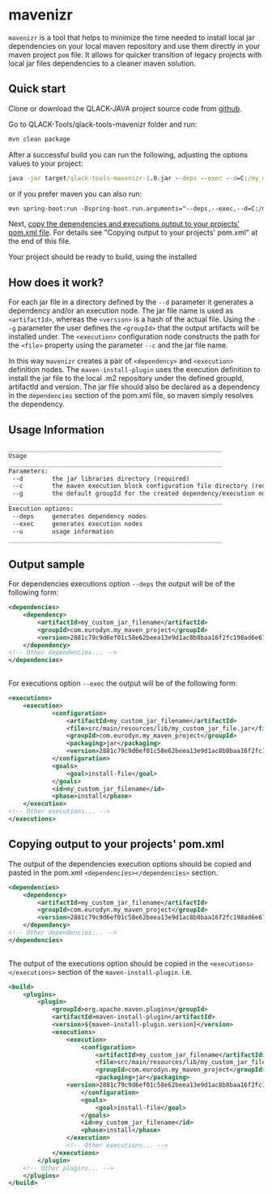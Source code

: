 # mavenizr

`mavenizr` is a tool that helps to minimize the time needed to install local jar dependencies on your local maven repository and use them directly in your maven project `pom` file. It allows for quicker transition of legacy projects with local jar files dependencies to a cleaner maven solution. 

 ## Quick start 

Clone or download the QLACK-JAVA project source code from [github](https://github.com/qlack/QLACK-Java). 

Go to QLACK-Tools/qlack-tools-mavenizr folder and run:

```cmd
mvn clean package
```

After a successful build you can run the following, adjusting the options values to your project:

```cmd
java -jar target/qlack-tools-mavenizr-1.0.jar --deps --exec --d=C:/my_maven_project/lib --c=src/main/resources/lib --g=com.eurodyn.my_maven_project 

```

or if you prefer maven you can also run:

```reStructuredText
mvn spring-boot:run -Dspring-boot.run.arguments="--deps,--exec,--d=C:/my_maven_project/lib,--c=src/main/resources/lib,--g=com.eurodyn.my_maven_project"
```

Next, <u>copy the dependencies and executions output to your projects' pom.xml file</u>. For details see "Copying output to your projects' pom.xml" at the end of this file.

Your project should be ready to build, using the installed

## How does it work?

For each jar file in a directory defined by the `--d` parameter it generates a dependency and/or an execution node. The jar file name is used as `<artifactId>`, whereas the `<version>`  is a hash of the actual file. Using the `--g` parameter the user defines the `<groupId>` that the output artifacts will be installed under. The `<execution>` configuration node constructs the path for the `<file>` property using the parameter `--c` and the jar file name.

In this way `mavenizr` creates a pair of `<dependency>` and `<execution>` definition nodes. The `maven-install-plugin` uses the execution definition to install the jar file to the local .m2 repository under the defined groupId, artifactId and version. The jar file should also be declared as a dependency in the `dependencies` section of the pom.xml file, so maven simply resolves the dependency.

## Usage Information

```reStructuredText
___________________________________________________________
Usage
___________________________________________________________
Parameters:
 --d        the jar libraries directory (required)
 --c        the maven execution block configuration file directory (required for --exec option)
 --g        the default groupId for the created dependency/execution nodes (required)
___________________________________________________________
Execution options:
 --deps     generates dependency nodes
 --exec     generates execution nodes
 --u        usage information
___________________________________________________________
```

## Output sample

For dependencies executions option `--deps`  the output will be of the following form: 

```xml
<dependencies>
    <dependency>
        <artifactId>my_custom_jar_filename</artifactId>
        <groupId>com.eurodyn.my_maven_project</groupId>
        <version>2881c79c9d6ef01c58e62beea13e9d1ac8b8baa16f2fc198ad6e6776defdcdd3</version>
    </dependency>
<!-- Other dependencies... -->
</dependencies>
    
```

For executions option `--exec` the output will be of the following form:

```xml
<executions>
    <execution>
            <configuration>
                <artifactId>my_custom_jar_filename</artifactId>
                <file>src/main/resources/lib/my_custom_jar_file.jar</file>
                <groupId>com.eurodyn.my_maven_project</groupId>
                <packaging>jar</packaging>
                <version>2881c79c9d6ef01c58e62beea13e9d1ac8b8baa16f2fc198ad6e6776defdcdd3</version>
            </configuration>
            <goals>
                <goal>install-file</goal>
            </goals>
            <id>my_custom_jar_filename</id>
            <phase>install</phase>
    </execution>
<!-- Other executions... -->
</executions>
```



## Copying output to your projects' pom.xml

The output of the dependencies execution options should be copied and pasted in the pom.xml `<dependencies></dependencies>` section. 

```xml
<dependencies>
    <dependency>
        <artifactId>my_custom_jar_filename</artifactId>
        <groupId>com.eurodyn.my_maven_project</groupId>
        <version>2881c79c9d6ef01c58e62beea13e9d1ac8b8baa16f2fc198ad6e6776defdcdd3</version>
    </dependency>
<!-- Other dependencies... -->
</dependencies>
    
```

The output of the executions option should be copied in the `<executions></executions>` section of the `maven-install-plugin`. i.e.

```xml
<build>
    <plugins>
        <plugin>
            <groupId>org.apache.maven.plugins</groupId>
            <artifactId>maven-install-plugin</artifactId>
            <version>${maven-install-plugin.version}</version>
            <executions>
                <execution>
                    <configuration>
                        <artifactId>my_custom_jar_filename</artifactId>
                        <file>src/main/resources/lib/my_custom_jar_file.jar</file>
                        <groupId>com.eurodyn.my_maven_project</groupId>
                        <packaging>jar</packaging>
				<version>2881c79c9d6ef01c58e62beea13e9d1ac8b8baa16f2fc198ad6e6776defdcdd3</version>
                    </configuration>
                    <goals>
                        <goal>install-file</goal>
                    </goals>
                    <id>my_custom_jar_filename</id>
                    <phase>install</phase>
                </execution>
                <!-- Other executions... -->
            </executions>
        </plugin>
    <!-- Other plugins... -->
    </plugins>
</build>
```

